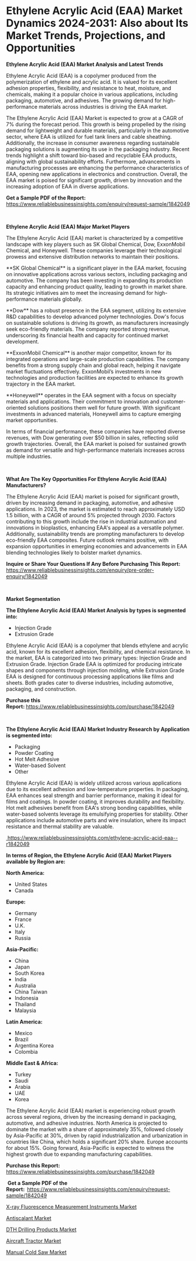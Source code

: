 <p><h1>Ethylene Acrylic Acid (EAA) Market Dynamics 2024-2031: Also about Its Market Trends, Projections, and Opportunities</h1></p><p><strong>Ethylene Acrylic Acid (EAA) Market Analysis and Latest Trends</strong></p>
<p><p>Ethylene Acrylic Acid (EAA) is a copolymer produced from the polymerization of ethylene and acrylic acid. It is valued for its excellent adhesion properties, flexibility, and resistance to heat, moisture, and chemicals, making it a popular choice in various applications, including packaging, automotive, and adhesives. The growing demand for high-performance materials across industries is driving the EAA market.</p><p>The Ethylene Acrylic Acid (EAA) Market is expected to grow at a CAGR of 7% during the forecast period. This growth is being propelled by the rising demand for lightweight and durable materials, particularly in the automotive sector, where EAA is utilized for fuel tank liners and cable sheathing. Additionally, the increase in consumer awareness regarding sustainable packaging solutions is augmenting its use in the packaging industry. Recent trends highlight a shift toward bio-based and recyclable EAA products, aligning with global sustainability efforts. Furthermore, advancements in manufacturing processes are enhancing the performance characteristics of EAA, opening new applications in electronics and construction. Overall, the EAA market is poised for significant growth, driven by innovation and the increasing adoption of EAA in diverse applications.</p></p>
<p><strong>Get a Sample PDF of the Report:&nbsp;</strong> <a href="https://www.reliablebusinessinsights.com/enquiry/request-sample/1842049?utm_campaign=1260&utm_medium=2&utm_source=Github&utm_content=ia&utm_term=16102024&utm_id=ethylene-acrylic-acid-eaa">https://www.reliablebusinessinsights.com/enquiry/request-sample/1842049</a></p>
<p>&nbsp;</p>
<p><strong>Ethylene Acrylic Acid (EAA) Major Market Players</strong></p>
<p><p>The Ethylene Acrylic Acid (EAA) market is characterized by a competitive landscape with key players such as SK Global Chemical, Dow, ExxonMobil Chemical, and Honeywell. These companies leverage their technological prowess and extensive distribution networks to maintain their positions.</p><p>**SK Global Chemical** is a significant player in the EAA market, focusing on innovative applications across various sectors, including packaging and automotive. The company has been investing in expanding its production capacity and enhancing product quality, leading to growth in market share. Its strategic initiatives aim to meet the increasing demand for high-performance materials globally.</p><p>**Dow** has a robust presence in the EAA segment, utilizing its extensive R&D capabilities to develop advanced polymer technologies. Dow's focus on sustainable solutions is driving its growth, as manufacturers increasingly seek eco-friendly materials. The company reported strong revenue, underscoring its financial health and capacity for continued market development.</p><p>**ExxonMobil Chemical** is another major competitor, known for its integrated operations and large-scale production capabilities. The company benefits from a strong supply chain and global reach, helping it navigate market fluctuations effectively. ExxonMobil’s investments in new technologies and production facilities are expected to enhance its growth trajectory in the EAA market.</p><p>**Honeywell** operates in the EAA segment with a focus on specialty materials and applications. Their commitment to innovation and customer-oriented solutions positions them well for future growth. With significant investments in advanced materials, Honeywell aims to capture emerging market opportunities.</p><p>In terms of financial performance, these companies have reported diverse revenues, with Dow generating over $50 billion in sales, reflecting solid growth trajectories. Overall, the EAA market is poised for sustained growth as demand for versatile and high-performance materials increases across multiple industries.</p></p>
<p>&nbsp;</p>
<p><strong>What Are The Key Opportunities For Ethylene Acrylic Acid (EAA) Manufacturers?</strong></p>
<p><p>The Ethylene Acrylic Acid (EAA) market is poised for significant growth, driven by increasing demand in packaging, automotive, and adhesive applications. In 2023, the market is estimated to reach approximately USD 1.5 billion, with a CAGR of around 5% projected through 2030. Factors contributing to this growth include the rise in industrial automation and innovations in bioplastics, enhancing EAA's appeal as a versatile polymer. Additionally, sustainability trends are prompting manufacturers to develop eco-friendly EAA composites. Future outlook remains positive, with expansion opportunities in emerging economies and advancements in EAA blending technologies likely to bolster market dynamics.</p></p>
<p><strong>Inquire or Share Your Questions If Any Before Purchasing This Report:</strong> <a href="https://www.reliablebusinessinsights.com/enquiry/pre-order-enquiry/1842049?utm_campaign=1260&utm_medium=2&utm_source=Github&utm_content=ia&utm_term=16102024&utm_id=ethylene-acrylic-acid-eaa">https://www.reliablebusinessinsights.com/enquiry/pre-order-enquiry/1842049</a></p>
<p>&nbsp;</p>
<p><strong>Market Segmentation</strong></p>
<p><strong>The Ethylene Acrylic Acid (EAA) Market Analysis by types is segmented into:</strong></p>
<p><ul><li>Injection Grade</li><li>Extrusion Grade</li></ul></p>
<p><p>Ethylene Acrylic Acid (EAA) is a copolymer that blends ethylene and acrylic acid, known for its excellent adhesion, flexibility, and chemical resistance. In the market, EAA is categorized into two primary types: Injection Grade and Extrusion Grade. Injection Grade EAA is optimized for producing intricate shapes and components through injection molding, while Extrusion Grade EAA is designed for continuous processing applications like films and sheets. Both grades cater to diverse industries, including automotive, packaging, and construction.</p></p>
<p><strong>Purchase this Report:&nbsp;</strong><a href="https://www.reliablebusinessinsights.com/purchase/1842049?utm_campaign=1260&utm_medium=2&utm_source=Github&utm_content=ia&utm_term=16102024&utm_id=ethylene-acrylic-acid-eaa">https://www.reliablebusinessinsights.com/purchase/1842049</a></p>
<p>&nbsp;</p>
<p><strong>The Ethylene Acrylic Acid (EAA) Market Industry Research by Application is segmented into:</strong></p>
<p><ul><li>Packaging</li><li>Powder Coating</li><li>Hot Melt Adhesive</li><li>Water-based Solvent</li><li>Other</li></ul></p>
<p><p>Ethylene Acrylic Acid (EAA) is widely utilized across various applications due to its excellent adhesion and low-temperature properties. In packaging, EAA enhances seal strength and barrier performance, making it ideal for films and coatings. In powder coating, it improves durability and flexibility. Hot melt adhesives benefit from EAA's strong bonding capabilities, while water-based solvents leverage its emulsifying properties for stability. Other applications include automotive parts and wire insulation, where its impact resistance and thermal stability are valuable.</p></p>
<p><a href="https://www.reliablebusinessinsights.com/ethylene-acrylic-acid-eaa--r1842049?utm_campaign=1260&utm_medium=2&utm_source=Github&utm_content=ia&utm_term=16102024&utm_id=ethylene-acrylic-acid-eaa">&nbsp;https://www.reliablebusinessinsights.com/ethylene-acrylic-acid-eaa--r1842049</a></p>
<p><strong>In terms of Region, the Ethylene Acrylic Acid (EAA) Market Players available by Region are:</strong></p>
<p>
    <p> <strong> North America: </strong>
        <ul>
            <li>United States</li>
            <li>Canada</li>
        </ul>
        </p> 
    <p> <strong> Europe: </strong>
        <ul>
            <li>Germany</li>
            <li>France</li>
            <li>U.K.</li>
            <li>Italy</li>
            <li>Russia</li>
        </ul>
        </p> 
    <p> <strong> Asia-Pacific: </strong>
        <ul>
            <li>China</li>
            <li>Japan</li>
            <li>South Korea</li>
            <li>India</li>
            <li>Australia</li>
            <li>China Taiwan</li>
            <li>Indonesia</li>
            <li>Thailand</li>
            <li>Malaysia</li>
        </ul>
        </p> 
    <p> <strong> Latin America: </strong>
        <ul>
            <li>Mexico</li>
            <li>Brazil</li>
            <li>Argentina Korea</li>
            <li>Colombia</li>
        </ul>
        </p> 
    <p> <strong> Middle East & Africa: </strong>
        <ul>
            <li>Turkey</li>
            <li>Saudi</li>
            <li>Arabia</li>
            <li>UAE</li>
            <li>Korea</li>
        </ul>
    </p>
    </p>
<p><p>The Ethylene Acrylic Acid (EAA) market is experiencing robust growth across several regions, driven by the increasing demand in packaging, automotive, and adhesive industries. North America is projected to dominate the market with a share of approximately 35%, followed closely by Asia-Pacific at 30%, driven by rapid industrialization and urbanization in countries like China, which holds a significant 20% share. Europe accounts for about 15%. Going forward, Asia-Pacific is expected to witness the highest growth due to expanding manufacturing capabilities.</p></p>
<p><strong>Purchase this Report: </strong><a href="https://www.reliablebusinessinsights.com/purchase/1842049?utm_campaign=1260&utm_medium=2&utm_source=Github&utm_content=ia&utm_term=16102024&utm_id=ethylene-acrylic-acid-eaa">https://www.reliablebusinessinsights.com/purchase/1842049</a></p>
<p>&nbsp;<strong>Get a Sample PDF of the Report:&nbsp;&nbsp;</strong><a href="https://www.reliablebusinessinsights.com/enquiry/request-sample/1842049?utm_campaign=1260&utm_medium=2&utm_source=Github&utm_content=ia&utm_term=16102024&utm_id=ethylene-acrylic-acid-eaa">https://www.reliablebusinessinsights.com/enquiry/request-sample/1842049</a></p>
<p><strong></strong></p>
<p><p><a href="https://github.com/leonidmsw5y/Market-Research-Report-List-1/blob/main/x-ray-fluorescence-measurement-instruments-market.md?utm_campaign=1260&utm_medium=2&utm_source=Github&utm_content=ia&utm_term=16102024&utm_id=ethylene-acrylic-acid-eaa">X-ray Fluorescence Measurement Instruments Market</a></p><p><a href="https://www.linkedin.com/pulse/regulatory-landscape-its-influence-global-antiscalant-ts0mc?utm_campaign=1260&utm_medium=2&utm_source=Github&utm_content=ia&utm_term=16102024&utm_id=ethylene-acrylic-acid-eaa">Antiscalant Market</a></p><p><a href="https://issuu.com/reportprime-2/docs/dth-drilling-products-market-size-2_7195d36f7f54e9?utm_campaign=1260&utm_medium=2&utm_source=Github&utm_content=ia&utm_term=16102024&utm_id=ethylene-acrylic-acid-eaa">DTH Drilling Products Market</a></p><p><a href="https://www.linkedin.com/pulse/navigating-global-aircraft-tractor-market-from-trends-strategy-u6gpf?utm_campaign=1260&utm_medium=2&utm_source=Github&utm_content=ia&utm_term=16102024&utm_id=ethylene-acrylic-acid-eaa">Aircraft Tractor Market</a></p><p><a href="https://issuu.com/reportprime-2/docs/manual-cold-saw-market-size-2030.pp_b86f40319521f6?utm_campaign=1260&utm_medium=2&utm_source=Github&utm_content=ia&utm_term=16102024&utm_id=ethylene-acrylic-acid-eaa">Manual Cold Saw Market</a></p></p>
